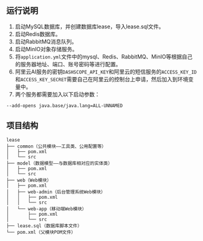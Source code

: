 ## 运行说明
1. 启动MySQL数据库，并创建数据库lease，导入lease.sql文件。
2. 启动Redis数据库。
3. 启动RabbitMQ消息队列。
4. 启动MinIO对象存储服务。
5. 将`application.yml`文件中的mysql、Redis、RabbitMQ、MinIO等根据自己的服务器地址、端口、账号密码等进行配置。
6. 阿里云AI服务的密钥`DASHSCOPE_API_KEY`和阿里云的短信服务的`ACCESS_KEY_ID`和`ACCESS_KEY_SECRET`需要自己在阿里云的控制台上申请，然后加入到环境变量中。
7. 两个服务都需要加入以下启动参数：
```
--add-opens java.base/java.lang=ALL-UNNAMED 
```

## 项目结构
```
lease
├── common（公共模块——工具类、公用配置等）
│   ├── pom.xml
│   └── src
├── model（数据模型——与数据库相对应的实体类）
│   ├── pom.xml
│   └── src
├── web（Web模块）
│   ├── pom.xml
│   ├── web-admin（后台管理系统Web模块）
│   │   ├── pom.xml
│   │   └── src
│   └── web-app（移动端Web模块）
│       ├── pom.xml
│       └── src
├── lease.sql（数据库脚本文件）
└── pom.xml（父模块POM文件）
```